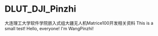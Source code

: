 # DLUT_DJI_Pinzhi
大连理工大学软件学院嵌入式组大疆无人机Matrice100开发相关资料
This is a small test!
Hello, everyone!
I'm WangPinzhi!
